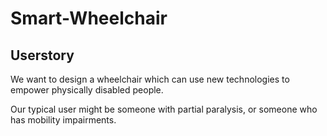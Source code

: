 # Smart-Wheelchair

## Userstory
We want to design a wheelchair which can use new technologies to empower physically disabled people. 

Our typical user might be someone with partial paralysis, or someone who has mobility impairments. 
